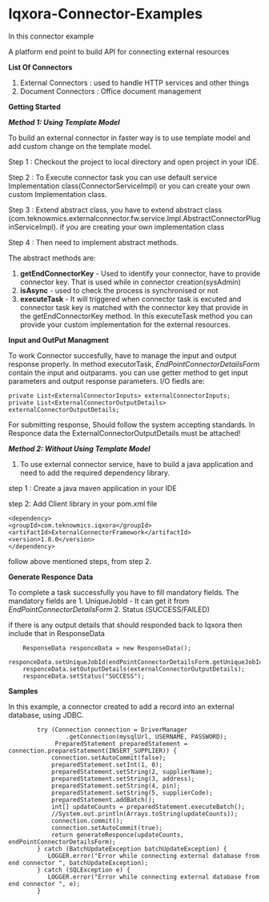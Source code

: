 # Iqxora-Connector-Examples

In this connector example 

A platform end point to build API for connecting external resources

**List Of Connectors**
1. External Connectors : used to handle HTTP services and other things
2. Document Connectors : Office document management

**Getting Started**

**_Method 1: Using Template Model_**

To build an external connector in faster way is to use template model and add custom change on the template model.

Step 1 : Checkout the project to local directory and open project in your IDE.

Step 2 : To Execute connector task you can use default service Implementation class(ConnectorServiceImpl) or you can create your own custom Implementation class.

Step 3 : Extend abstract class, you have to extend abstract class (com.teknowmics.externalconnector.fw.service.Impl.AbstractConnectorPluginServiceImpl). if you are creating your own implementation class

Step 4 : Then need to implement abstract methods. 

The abstract methods are:

1. **getEndConnectorKey** - Used to identify your connector, have to provide connector key. That is used while in connector creation(sysAdmin)
2. **isAsync** - used to check the process is synchronised or not
3. **executeTask** - It will triggered when connector task is excuted and connector task key is matched with the connector key that provide in the getEndConnectorKey method. In this executeTask method you can provide your custom implementation for the external resources.

**Input and OutPut Managment**

To work Connector succesfully, have to manage the input and output response properly.
In method executorTask, _EndPointConnectorDetailsForm_ contain the input and outparams. you can use getter method to get input parameters and output response parameters.
I/O fiedls are:

```
private List<ExternalConnectorInputs> externalConnectorInputs;
private List<ExternalConnectorOutputDetails> externalConnectorOutputDetails;
```

For submitting response, Should follow the system accepting standards.
In Responce data the ExternalConnectorOutputDetails must be attached!

**_Method 2: Without Using Template Model_**

1. To use external connector service, have to build a java application and need to add the required dependency library.

step 1 : Create a java maven application in your IDE

step 2: Add Client library in your pom.xml file
```
<dependency>
<groupId>com.teknowmics.iqxora</groupId>
<artifactId>ExternalConnectorFramework</artifactId>
<version>1.0.0</version>
</dependency>
```

follow above mentioned steps, from step 2.


**Generate Responce Data**

To complete a task successfully you have to fill mandatory fields. The mandatory fields are
    1. UniqueJobId - It can get it from _EndPointConnectorDetailsForm_
    2. Status (SUCCESS/FAILED)

if there is any output details that should responded back to Iqxora then include that in ResponseData
```
    ResponseData responceData = new ResponseData();
    responceData.setUniqueJobId(endPointConnectorDetailsForm.getUniqueJobId());
    responceData.setOutputDetails(externalConnectorOutputDetails);
    responceData.setStatus("SUCCESS");
```

**Samples**

In this example, a connector created to add a record into an external database, using JDBC.

```
        try (Connection connection = DriverManager
                .getConnection(mysqlUrl, USERNAME, PASSWORD);
             PreparedStatement preparedStatement = connection.prepareStatement(INSERT_SUPPLIER)) {
            connection.setAutoCommit(false);
            preparedStatement.setInt(1, 0);
            preparedStatement.setString(2, supplierName);
            preparedStatement.setString(3, address);
            preparedStatement.setString(4, pin);
            preparedStatement.setString(5, supplierCode);
            preparedStatement.addBatch();
            int[] updateCounts = preparedStatement.executeBatch();
            //System.out.println(Arrays.toString(updateCounts));
            connection.commit();
            connection.setAutoCommit(true);
            return generateResponce(updateCounts, endPointConnectorDetailsForm);
        } catch (BatchUpdateException batchUpdateException) {
           LOGGER.error("Error while connecting external database from end connector ", batchUpdateException);
        } catch (SQLException e) {
           LOGGER.error("Error while connecting external database from end connector ", e);
        }
        
```


    






